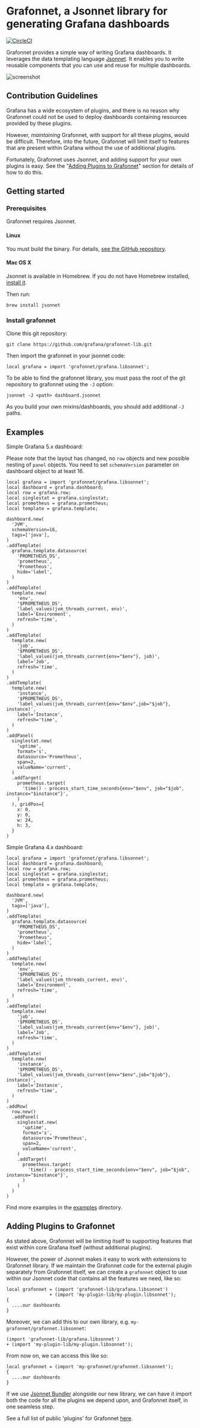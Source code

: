 # Grafonnet, a Jsonnet library for generating Grafana dashboards

[![CircleCI](https://circleci.com/gh/grafana/grafonnet-lib.svg?style=svg)](https://circleci.com/gh/grafana/grafonnet-lib)

Grafonnet provides a simple way of writing Grafana dashboards. It leverages the
data templating language [Jsonnet][jsonnet]. It enables you to write reusable
components that you can use and reuse for multiple dashboards.

![screenshot](screenshot.png)

## Contribution Guidelines
Grafana has a wide ecosystem of plugins, and there is no reason why Grafonnet
could not be used to deploy dashboards containing resources provided by
these plugins.

However, *maintaining* Grafonnet, with support for all these plugins, would be
difficult. Therefore, into the future, Grafonnet will limit itself to features
that are present within Grafana without the use of additional plugins.

Fortunately, Grafonnet uses Jsonnet, and adding support for your own plugins
is easy. See the "[Adding Plugins to Grafonnet](#adding-plugins-to-grafonnet)"
section for details of how to do this.

## Getting started

### Prerequisites

Grafonnet requires Jsonnet.

#### Linux

You must build the binary. For details, [see the GitHub
repository][jsonnetgh].

#### Mac OS X

Jsonnet is available in Homebrew. If you do not have Homebrew installed,
[install it][brew].

Then run:

```
brew install jsonnet
```

### Install grafonnet

Clone this git repository:

```
git clone https://github.com/grafana/grafonnet-lib.git
```

Then import the grafonnet in your jsonnet code:

```
local grafana = import 'grafonnet/grafana.libsonnet';
```

To be able to find the grafonnet library, you must pass the root of the git
repository to grafonnet using the `-J` option:

```
jsonnet -J <path> dashboard.jsonnet
```

As you build your own mixins/dashboards, you should add additional `-J` paths.

## Examples

Simple Grafana 5.x dashboard:

Please note that the layout has changed, no `row` objects and new possible
nesting of `panel` objects. You need to set `schemaVersion` parameter on
dashboard object to at least 16.

```jsonnet
local grafana = import 'grafonnet/grafana.libsonnet';
local dashboard = grafana.dashboard;
local row = grafana.row;
local singlestat = grafana.singlestat;
local prometheus = grafana.prometheus;
local template = grafana.template;

dashboard.new(
  'JVM',
  schemaVersion=16,
  tags=['java'],
)
.addTemplate(
  grafana.template.datasource(
    'PROMETHEUS_DS',
    'prometheus',
    'Prometheus',
    hide='label',
  )
)
.addTemplate(
  template.new(
    'env',
    '$PROMETHEUS_DS',
    'label_values(jvm_threads_current, env)',
    label='Environment',
    refresh='time',
  )
)
.addTemplate(
  template.new(
    'job',
    '$PROMETHEUS_DS',
    'label_values(jvm_threads_current{env="$env"}, job)',
    label='Job',
    refresh='time',
  )
)
.addTemplate(
  template.new(
    'instance',
    '$PROMETHEUS_DS',
    'label_values(jvm_threads_current{env="$env",job="$job"}, instance)',
    label='Instance',
    refresh='time',
  )
)
.addPanel(
  singlestat.new(
    'uptime',
    format='s',
    datasource='Prometheus',
    span=2,
    valueName='current',
  )
  .addTarget(
    prometheus.target(
      'time() - process_start_time_seconds{env="$env", job="$job", instance="$instance"}',
    )
  ), gridPos={
    x: 0,
    y: 0,
    w: 24,
    h: 3,
  }
)
```

Simple Grafana 4.x dashboard:

```jsonnet
local grafana = import 'grafonnet/grafana.libsonnet';
local dashboard = grafana.dashboard;
local row = grafana.row;
local singlestat = grafana.singlestat;
local prometheus = grafana.prometheus;
local template = grafana.template;

dashboard.new(
  'JVM',
  tags=['java'],
)
.addTemplate(
  grafana.template.datasource(
    'PROMETHEUS_DS',
    'prometheus',
    'Prometheus',
    hide='label',
  )
)
.addTemplate(
  template.new(
    'env',
    '$PROMETHEUS_DS',
    'label_values(jvm_threads_current, env)',
    label='Environment',
    refresh='time',
  )
)
.addTemplate(
  template.new(
    'job',
    '$PROMETHEUS_DS',
    'label_values(jvm_threads_current{env="$env"}, job)',
    label='Job',
    refresh='time',
  )
)
.addTemplate(
  template.new(
    'instance',
    '$PROMETHEUS_DS',
    'label_values(jvm_threads_current{env="$env",job="$job"}, instance)',
    label='Instance',
    refresh='time',
  )
)
.addRow(
  row.new()
  .addPanel(
    singlestat.new(
      'uptime',
      format='s',
      datasource='Prometheus',
      span=2,
      valueName='current',
    )
    .addTarget(
      prometheus.target(
        'time() - process_start_time_seconds{env="$env", job="$job", instance="$instance"}',
      )
    )
  )
)
```

Find more examples in the [examples](examples/) directory.

## Adding Plugins to Grafonnet

As stated above, Grafonnet will be limiting itself to supporting features
that exist within core Grafana itself (without additional plugins).

However, the power of Jsonnet makes it easy to work with extensions to
Grafonnet library. If we maintain the Grafonnet code for the external
plugin separately from Grafonnet itself, we can create a `grafonnet`
object to use within our Jsonnet code that contains all the features we
need, like so:

```jsonnet
local grafonnet = (import 'grafonnet-lib/grafana.libsonnet')
                + (import 'my-plugin-lib/my-plugin.libsonnet');
{
  ....our dashboards
}
```

Moreover, we can add this to our own library, e.g. `my-grafonnet/grafonnet.libsonnet`:

```jsonnet
(import 'grafonnet-lib/grafana.libsonnet')
+ (import 'my-plugin-lib/my-plugin.libsonnet');
```
From now on, we can access this like so:

```jsonnet
local grafonnet = (import 'my-grafonnet/grafonnet.libsonnet');
{
  ....our dashboards
}
```

If we use [Jsonnet Bundler](https://github.com/jsonnet-bundler/jsonnet-bundler)
alongside our new library, we can have it import both the code for all the
plugins we depend upon, and Grafonnet itself, in one seamless step.

See a full list of public 'plugins' for Grafonnet [here](plugins.md).

[brew]:https://brew.sh/
[jsonnet]:http://jsonnet.org/
[jsonnetgh]:https://github.com/google/jsonnet

